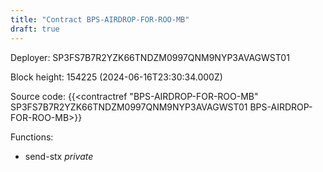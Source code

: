 ```yaml
---
title: "Contract BPS-AIRDROP-FOR-ROO-MB"
draft: true
---
```

Deployer: SP3FS7B7R2YZK66TNDZM0997QNM9NYP3AVAGWST01


 



Block height: 154225 (2024-06-16T23:30:34.000Z)

Source code: {{<contractref "BPS-AIRDROP-FOR-ROO-MB" SP3FS7B7R2YZK66TNDZM0997QNM9NYP3AVAGWST01 BPS-AIRDROP-FOR-ROO-MB>}}

Functions:

* send-stx _private_
